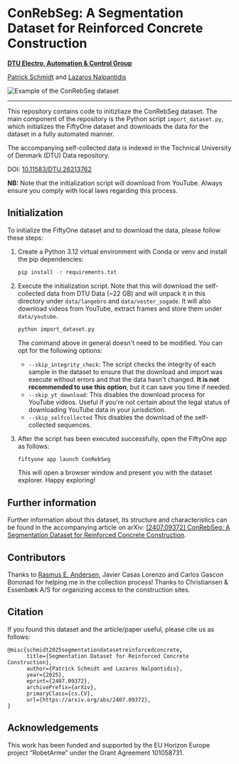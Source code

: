 # ConRebSeg: A Segmentation Dataset for Reinforced Concrete Construction
[**DTU Electro, Automation & Control Group**](https://electro.dtu.dk/research/research-areas/electro-technology/automation-og-control)

[Patrick Schmidt](https://orbit.dtu.dk/en/persons/patrick-schmidt) and [Lazaros Nalpantidis](https://lanalpa.github.io/)

![Example of the ConRebSeg dataset](example.gif)

----
This repository contains code to initizliaze the ConRebSeg dataset. The main 
component of the repository is the Python script `import_dataset.py`, which 
initializes the FiftyOne dataset and downloads the data for the dataset in a fully
automated manner.

The accompanying self-collected data is indexed in the Technical University of Denmark (DTU) Data repository.

DOI: [10.11583/DTU.26213762](https://doi.org/10.11583/DTU.26213762)

**NB:** Note that the initialization script will download from YouTube. Always ensure you comply with local laws regarding this process.

## Initialization
To initialize the FiftyOne dataset and to download the data, please follow these steps:
1) Create a Python 3.12 virtual environment with Conda or venv and install the pip dependencies:
   ```bash
   pip install -r requirements.txt
   ```
2) Execute the initialization script. Note that this will download the self-collected data from DTU Data (~22 GB) and will unpack it in this directory under `data/langebro` and `data/vester_sogade`. It will also download videos from YouTube, extract frames and store them under `data/youtube`.
   ```bash
   python import_dataset.py
   ```
   The command above in general doesn't need to be modified. You can opt for the following options:
   - `--skip_integrity_check`: The script checks the integrity of each sample in the dataset to ensure that the download and import was execute without errors and that the data hasn't changed. **It is not recommended to use this option**, but it can save you time if needed.
   - `--skip_yt_download`: This disables the download process for YouTube videos. Useful if you're not certain about the legal status of downloading YouTube data in your jurisdiction.
   - `--skip_selfcollected` This disables the download of the self-collected sequences.

3) After the script has been executed successfully, open the FiftyOne app as follows:
   ```bash
   fiftyone app launch ConRebSeg
   ```
   This will open a browser window and present you with the dataset explorer. Happy exploring!

## Further information
Further information about this dataset, its structure and characteristics can be found in the accompanying article on arXiv: [[2407.09372] ConRebSeg: A Segmentation Dataset for Reinforced Concrete Construction](https://arxiv.org/abs/2407.09372).

## Contributors
Thanks to [Rasmus E. Andersen](https://scholar.google.com/citations?user=CxGlLlAAAAAJ&hl=en), Javier Casas Lorenzo and Carlos Gascon Bononad for helping me in the collection process! Thanks to Christiansen \& Essenbæk A/S for organizing access to the construction sites.

## Citation
If you found this dataset and the article/paper useful, please cite us as follows:
```
@misc{schmidt2025segmentationdatasetreinforcedconcrete,
      title={Segmentation Dataset for Reinforced Concrete Construction}, 
      author={Patrick Schmidt and Lazaros Nalpantidis},
      year={2025},
      eprint={2407.09372},
      archivePrefix={arXiv},
      primaryClass={cs.CV},
      url={https://arxiv.org/abs/2407.09372}, 
}
```

## Acknowledgements
This work has been funded and supported by the EU Horizon Europe project
“RobetArme” under the Grant Agreement 101058731.

